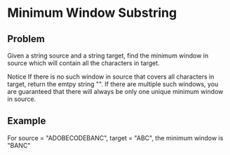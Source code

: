 Minimum Window Substring
===

## Problem

Given a string source and a string target, find the minimum window in source which will contain all the characters in target.

 Notice
If there is no such window in source that covers all characters in target, return the emtpy string "".
If there are multiple such windows, you are guaranteed that there will always be only one unique minimum window in source.



## Example

For source = "ADOBECODEBANC", target = "ABC", the minimum window is "BANC"